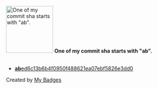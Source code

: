 <img src="https://my-badges.github.io/my-badges/ab-commit.png" alt="One of my commit sha starts with &quot;ab&quot;." title="One of my commit sha starts with &quot;ab&quot;." width="128">
<strong>One of my commit sha starts with &quot;ab&quot;.</strong>
<br><br>

- <a href="https://github.com/earnubs/try-auth-lpteams/commit/abed6c13b6b4f0950f488621ea07ebf5826e3dd0"><strong>ab</strong>ed6c13b6b4f0950f488621ea07ebf5826e3dd0</a>


Created by <a href="https://github.com/my-badges/my-badges">My Badges</a>